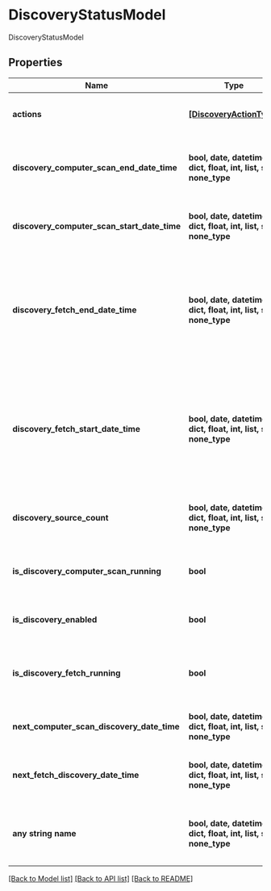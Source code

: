 # DiscoveryStatusModel

DiscoveryStatusModel

## Properties
Name | Type | Description | Notes
------------ | ------------- | ------------- | -------------
**actions** | [**[DiscoveryActionType]**](DiscoveryActionType.md) | Actions the current user can perform for Discovery | [optional] 
**discovery_computer_scan_end_date_time** | **bool, date, datetime, dict, float, int, list, str, none_type** | The date and time the Scan Computer messages completed queueing last. | [optional] 
**discovery_computer_scan_start_date_time** | **bool, date, datetime, dict, float, int, list, str, none_type** | The date and time Scan Computer messages last started. | [optional] 
**discovery_fetch_end_date_time** | **bool, date, datetime, dict, float, int, list, str, none_type** | The date and time the Host Range and Machine fetching last completed.  This will be empty if a synchronization has never been run. | [optional] 
**discovery_fetch_start_date_time** | **bool, date, datetime, dict, float, int, list, str, none_type** | The date and time the Host Range and Machine fetching was last run or started.  This will be empty if a synchronization has never been run. | [optional] 
**discovery_source_count** | **bool, date, datetime, dict, float, int, list, str, none_type** | Total number of discovery sources either active or inactive | [optional] 
**is_discovery_computer_scan_running** | **bool** | Indicates if computer scanning is actively queueing. | [optional] 
**is_discovery_enabled** | **bool** | Indicates if Discovery is currently enabled | [optional] 
**is_discovery_fetch_running** | **bool** | Indicates if the Host Range and Machine fetching is currently running. | [optional] 
**next_computer_scan_discovery_date_time** | **bool, date, datetime, dict, float, int, list, str, none_type** | The next time computer scanning is expected to run | [optional] 
**next_fetch_discovery_date_time** | **bool, date, datetime, dict, float, int, list, str, none_type** | The next time the Host Range and Machine fetching is expected to run | [optional] 
**any string name** | **bool, date, datetime, dict, float, int, list, str, none_type** | any string name can be used but the value must be the correct type | [optional]

[[Back to Model list]](../README.md#documentation-for-models) [[Back to API list]](../README.md#documentation-for-api-endpoints) [[Back to README]](../README.md)


